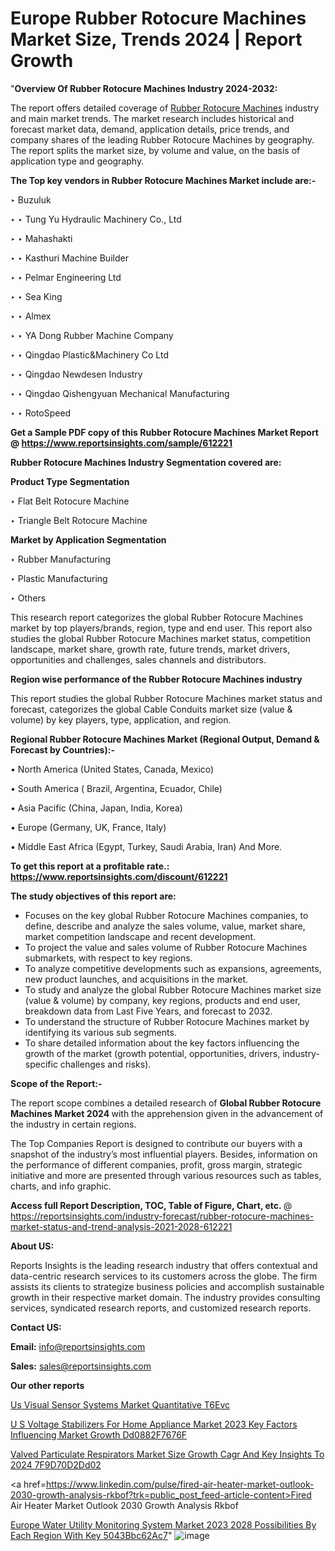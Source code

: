 # Europe Rubber Rotocure Machines Market Size, Trends 2024 | Report Growth

 "<strong>Overview Of Rubber Rotocure Machines Industry 2024-2032:</strong>

The report offers detailed coverage of <a href=https://www.reportsinsights.com/sample/612221>Rubber Rotocure Machines</a> industry and main market trends. The market research includes historical and forecast market data, demand, application details, price trends, and company shares of the leading Rubber Rotocure Machines by geography. The report splits the market size, by volume and value, on the basis of application type and geography.

<strong>The Top key vendors in Rubber Rotocure Machines Market include are:- </strong>

‣ Buzuluk

‣ 
‣ Tung Yu Hydraulic Machinery Co., Ltd

‣ 
‣ Mahashakti

‣ 
‣ Kasthuri Machine Builder

‣ 
‣ Pelmar Engineering Ltd

‣ 
‣ Sea King

‣ 
‣ Almex

‣ 
‣ YA Dong Rubber Machine Company

‣ 
‣ Qingdao Plastic&Machinery Co Ltd

‣ 
‣ Qingdao Newdesen Industry

‣ 
‣ Qingdao Qishengyuan Mechanical Manufacturing

‣ 
‣ RotoSpeed

<strong>Get a Sample PDF copy of this Rubber Rotocure Machines Market Report </strong><strong>@ <a href=https://www.reportsinsights.com/sample/612221 style=color:#0000ff;>https://www.reportsinsights.com/sample/612221</a> </strong>

<strong>Rubber Rotocure Machines Industry Segmentation covered are:</strong>

<strong>Product Type Segmentation</strong>

‣    Flat Belt Rotocure Machine

‣ Triangle Belt Rotocure Machine

<strong>Market by Application Segmentation</strong>

‣   Rubber Manufacturing

‣ Plastic Manufacturing

‣ Others

This research report categorizes the global Rubber Rotocure Machines market by top players/brands, region, type and end user. This report also studies the global Rubber Rotocure Machines market status, competition landscape, market share, growth rate, future trends, market drivers, opportunities and challenges, sales channels and distributors.

<strong>Region wise performance of the Rubber Rotocure Machines industry</strong><strong> </strong>

This report studies the global Rubber Rotocure Machines market status and forecast, categorizes the global Cable Conduits market size (value &amp; volume) by key players, type, application, and region. 

<strong>Regional Rubber Rotocure Machines Market (Regional Output, Demand &amp; Forecast by Countries):-</strong>

• North America (United States, Canada, Mexico)

• South America ( Brazil, Argentina, Ecuador, Chile)

• Asia Pacific (China, Japan, India, Korea)

• Europe (Germany, UK, France, Italy)

• Middle East Africa (Egypt, Turkey, Saudi Arabia, Iran) And More.

<strong>To get this report at a profitable rate.: <a href=https://www.reportsinsights.com/discount/612221 style=color:#0000ff;>https://www.reportsinsights.com/discount/612221</a></strong>

<strong>The study objectives of this report are:</strong>
<ul>
  <li>Focuses on the key global Rubber Rotocure Machines companies, to define, describe and analyze the sales volume, value, market share, market competition landscape and recent development.</li>
  <li>To project the value and sales volume of Rubber Rotocure Machines submarkets, with respect to key regions.</li>
  <li>To analyze competitive developments such as expansions, agreements, new product launches, and acquisitions in the market.</li>
  <li>To study and analyze the global Rubber Rotocure Machines market size (value &amp; volume) by company, key regions, products and end user, breakdown data from Last Five Years, and forecast to 2032.</li>
  <li>To understand the structure of Rubber Rotocure Machines market by identifying its various sub segments.</li>
  <li>To share detailed information about the key factors influencing the growth of the market (growth potential, opportunities, drivers, industry-specific challenges and risks).</li>
</ul>
<strong>Scope of the Report:-</strong><strong> </strong>

The report scope combines a detailed research of <strong>Global Rubber Rotocure Machines Market 2024 </strong>with the apprehension given in the advancement of the industry in certain regions.

The Top Companies Report is designed to contribute our buyers with a snapshot of the industry’s most influential players. Besides, information on the performance of different companies, profit, gross margin, strategic initiative and more are presented through various resources such as tables, charts, and info graphic.

<strong>Access full Report Description, TOC, Table of Figure, Chart, etc. </strong>@   <a href=https://reportsinsights.com/industry-forecast/rubber-rotocure-machines-market-status-and-trend-analysis-2021-2028-612221 style=color:#0000ff;>https://reportsinsights.com/industry-forecast/rubber-rotocure-machines-market-status-and-trend-analysis-2021-2028-612221</a>

<strong>About US:</strong>

Reports Insights is the leading research industry that offers contextual and data-centric research services to its customers across the globe. The firm assists its clients to strategize business policies and accomplish sustainable growth in their respective market domain. The industry provides consulting services, syndicated research reports, and customized research reports.

<strong>Contact US:</strong>

<p class=""""><b>Email:</b> <a href=mailto:info@reportsinsights.com>info@reportsinsights.com</a></p>
<p class=""""><b>Sales:</b> <a href=mailto:sales@reportsinsights.com>sales@reportsinsights.com</a></p>

<strong>Our other reports</strong>

<a href=https://www.linkedin.com/pulse/us-visual-sensor-systems-market-quantitative-t6evc/>Us Visual Sensor Systems Market Quantitative T6Evc</a>

<a href=https://medium.com/@g65914336/u-s-voltage-stabilizers-for-home-appliance-market-2023-key-factors-influencing-market-growth-dd0882f7676f>U S Voltage Stabilizers For Home Appliance Market 2023 Key Factors Influencing Market Growth Dd0882F7676F</a>

<a href=https://medium.com/@ashokmane6573836482/valved-particulate-respirators-market-size-growth-cagr-and-key-insights-to-2024-7f9d70d2dd02>Valved Particulate Respirators Market Size Growth Cagr And Key Insights To 2024 7F9D70D2Dd02</a>

<a href=https://www.linkedin.com/pulse/fired-air-heater-market-outlook-2030-growth-analysis-rkbof?trk=public_post_feed-article-content>Fired Air Heater Market Outlook 2030 Growth Analysis Rkbof</a>

<a href=https://medium.com/@reportsinsights23/europe-water-utility-monitoring-system-market-2023-2028-possibilities-by-each-region-with-key-5043bbc62ac7>Europe Water Utility Monitoring System Market 2023 2028 Possibilities By Each Region With Key 5043Bbc62Ac7</a>"
![image](https://github.com/daminid12/RImarketresearch/assets/158430485/9d8cf88e-1cb8-42e9-8356-0f4ad1eb7d36)
